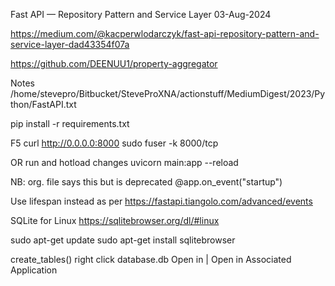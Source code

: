 Fast API — Repository Pattern and Service Layer
03-Aug-2024

https://medium.com/@kacperwlodarczyk/fast-api-repository-pattern-and-service-layer-dad43354f07a

https://github.com/DEENUU1/property-aggregator

Notes
/home/stevepro/Bitbucket/SteveProXNA/actionstuff/MediumDigest/2023/Python/FastAPI.txt


pip install -r requirements.txt

F5
curl http://0.0.0.0:8000
sudo fuser -k 8000/tcp

OR run and hotload changes
uvicorn main:app --reload

NB:
org. file says this but is deprecated
@app.on_event("startup")

Use lifespan instead as per 
https://fastapi.tiangolo.com/advanced/events


SQLite for Linux
https://sqlitebrowser.org/dl/#linux

sudo apt-get update
sudo apt-get install sqlitebrowser

create_tables()
right click database.db
Open in | Open in Associated Application